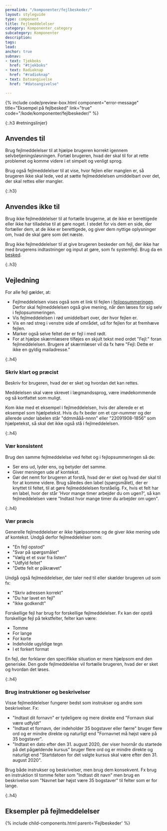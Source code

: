 ```yaml
---
permalink: "/komponenter/fejlbeskeder/"
layout: styleguide
type: component
title: Fejlmeddelelser
category: Komponenter_category
subcategory: Komponenter
description: 
tags: 
lead: 
anchor: true
subnav:
- text: Tjekboks
  href: "#tjekboks"
- text: Radioknap
  href: "#radioknap"
- text: Datoangivelse
  href: "#datoangivelse"

---
```

{% include code/preview-box.html component="error-message" title="Eksempel på fejlbesked" link="true" code="/kode/komponenter/fejlbeskeder/" %}

{:.h3 #retningslinjer}

## Anvendes til

Brug fejlmeddelelser til at hjælpe brugeren korrekt igennem selvbetjeningsløsningen. Fortæl brugeren, hvad der skal til for at rette problemet og komme videre i et simpelt og venligt sprog.

Brug også fejlmeddelelser til at vise, hvor fejlen eller manglen er, så brugeren ikke skal lede, ved at sætte fejlmeddelelsen umiddelbart over det, der skal rettes eller mangler.

{:.h3}

## Anvendes ikke til

Brug ikke fejlmeddelelser til at fortælle brugerne, at de ikke er berettigede eller ikke har tilladelse til at gøre noget. I stedet for vis dem en side, der fortæller dem, at de ikke er berettigede, og giver dem nyttige oplysninger om, hvad de skal gøre som det næste.

Brug ikke fejlmeddelelser til at give brugeren beskeder om fejl, der ikke har med brugerens indtastninger og input at gøre, som fx systemfejl. Brug da en <a href="/komponenter/beskeder/">besked</a>.

{:.h3}

## Vejledning

For alle fejl gælder, at:

* Fejlmeddelelsen vises også som et link til fejlen i <a href="/komponenter/fejlopsummering/">fejlopsummeringen</a>. Derfor skal fejlmeddelelsen også give mening, når den læses for sig selv i fejlopsummeringen.
* Vis fejlmeddelelsen i rød umiddelbart over, der hvor fejlen er.
* Vis en rød streg i venstre side af området, ud for fejlen for at fremhæve fejlen.
* Marker også selve feltet der er fejl i med rødt.
* For at hjælpe skærmlæsere tilføjes en skjult tekst med ordet "Fejl:" foran fejlmeddelelsen. Brugere af skærmlæser vil da fx høre "Fejl: Dette er ikke en gyldig mailadresse."

{:.h4}

### Skriv klart og præcist

Beskriv for brugeren, hvad der er sket og hvordan det kan rettes.

Meddelelsen skal være skrevet i lægmandssprog, være imødekommende og så kortfattet som muligt.

Kom ikke med et eksempel i fejlmeddelelsen, hvis der allerede er et eksempel som hjælpetekst. Hvis du fx beder om et cpr-nummer og der allerede under labelen står "ddmmååå-nnnn" eller "22091908-1856" som hjælpetekst, så skal det ikke også stå i fejlmeddelelsen.

{:.h4}

### Vær konsistent

Brug den samme fejlmeddelelse ved feltet og i fejlopsummeringen så de:

* Ser ens ud, lyder ens, og betyder det samme.
* Giver meningen ude af kontekst.
* Gør det nemt for brugeren at forstå, hvad der er sket og hvad der skal til for at komme videre. Brug således den label (spørgsmålet), der er knyttet til feltet, til at gøre fejlmeddelelsen forståelig. Fx, hvis et felt har en label, hvor der står 'Hvor mange timer arbejder du om ugen?', så kan fejlmeddelelsen være "Indtast hvor mange timer du arbejder om ugen".

{:.h4}

### Vær præcis

Generelle fejlmeddelelser er ikke hjælpsomme og de giver ikke mening ude af kontekst. Undgå derfor fejlmeddelelser som:

* "En fejl opstod"
* "Svar på spørgsmålet"
* "Vælg et et svar fra listen"
* "Udfyld feltet"
* "Dette felt er påkrævet"

Undgå også fejlmeddelelser, der taler ned til eller skælder brugeren ud som fx:

* "Skriv adressen korrekt"
* "Du har lavet en fejl"
* "Ikke godkendt"

Forskellige fejl har brug for forskellige fejlmeddelelser. Fx kan der opstå forskellige fejl på tekstfelter, felter kan være:

* Tomme
* For lange
* For korte
* Indeholde ugyldige tegn
* I et forkert format

En fejl, der forklarer den specifikke situation er mere hjælpsom end den generiske. Den gode fejlmeddelelse vil fortælle brugeren, hvad der er sket og hvordan det løses.

{:.h4}

### Brug instruktioner og beskrivelser

Visse fejlmeddelelser fungerer bedst som instrukser og andre som beskrivelser. Fx:

* "Indtast dit fornavn" er tydeligere og mere direkte end "Fornavn skal være udfyldt"
* "Indtast et fornavn, der indeholder 35 bogstaver eller færre" bruger flere ord og er  mindre direkte og naturligt end "Fornavnet må højst være på 35 bogstaver".
* "Indtast en dato efter den 31. august 2020, der viser hvornår du startede på det pågældende kursus" bruger flere ord og er mindre direkte og naturligt end "Startdatoen for det valgte kursus skal være efter den 31. august 2020".

Brug både instrukser og beskrivelser, men brug dem konsekvent. Fx brug en instruktion til tomme felter som "Indtast dit navn" men brug en beskrivelse som "Navnet bør højst være 35 bogstaver" til felter som er for lange.

{:.h4}

## Eksempler på fejlmeddelelser

{% include child-components.html parent='Fejlbeskeder' %}